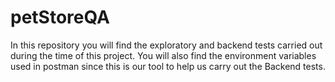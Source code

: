 # petStoreQA
In this repository you will find the exploratory and backend tests carried out during the time of this project. You will also find the environment variables used in postman since this is our tool to help us carry out the Backend tests.
